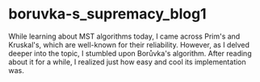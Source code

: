 # boruvka-s_supremacy_blog1
While learning about MST algorithms today, I came across Prim's and Kruskal's, which are well-known for their reliability. However, as I delved deeper into the topic, I stumbled upon Borůvka's algorithm. After reading about it for a while, I realized just how easy and cool its implementation was.
